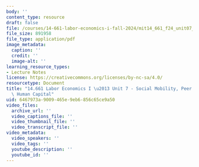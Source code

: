 ```yaml
---
body: ''
content_type: resource
draft: false
file: /courses/14-661-labor-economics-i-fall-2024/mit14_661_f24_unit07_social_peer_capital.pdf
file_size: 891958
file_type: application/pdf
image_metadata:
  caption: ''
  credit: ''
  image-alt: ''
learning_resource_types:
- Lecture Notes
license: https://creativecommons.org/licenses/by-nc-sa/4.0/
resourcetype: Document
title: "14.661 Labor Economics I \u2013 Unit 7 - Social Mobility, Peer Effects, and\
  \ Human Capital"
uid: 6467973a-9009-465e-9eb6-856c65ce9a50
video_files:
  archive_url: ''
  video_captions_file: ''
  video_thumbnail_file: ''
  video_transcript_file: ''
video_metadata:
  video_speakers: ''
  video_tags: ''
  youtube_description: ''
  youtube_id: ''
---
```

